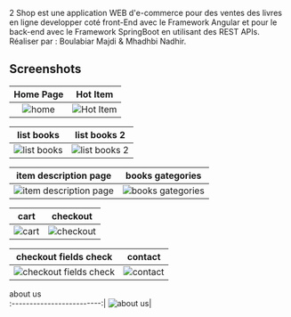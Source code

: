 
2 Shop est une application WEB d'e-commerce pour des ventes des livres en ligne developper coté front-End avec le Framework Angular et pour le back-end avec le Framework SpringBoot
en utilisant des REST APIs.
Réaliser par : Boulabiar Majdi & Mhadhbi Nadhir.

## Screenshots

Home Page               |  Hot Item               
:-------------------------:|:-------------------------:|
![home](https://user-images.githubusercontent.com/50002456/147712563-c06d8b12-d7df-40e7-9015-527d3a63031a.png?raw=true)|![Hot Item](https://user-images.githubusercontent.com/50002456/147712569-a13b5e0b-613f-47b3-b588-06d31c8bd629.png?raw=true)|

list books         |  list books 2       
:-------------------------:|:-------------------------:|
![list books](https://user-images.githubusercontent.com/50002456/147712574-3c873547-507e-4825-b530-5445054ae564.png)|![list books 2](https://user-images.githubusercontent.com/50002456/147712582-2bc64fb6-1ff8-4f46-ac58-7f92aafa2cfa.png)

item description page                 | books gategories       
:-------------------------:|:-------------------------:|
![item description page](https://user-images.githubusercontent.com/50002456/147712594-f2534f54-d2d9-4118-b5c6-875a2d11daac.png)|![books gategories](https://user-images.githubusercontent.com/50002456/147712601-c0cd4334-be05-478b-a0a7-ebe0119e5991.png)

cart         |  checkout              
:-------------------------:|:-------------------------:|
![cart](https://user-images.githubusercontent.com/50002456/147712611-cbb50eca-ccc9-41d0-9333-0422f92fdb24.png)|![checkout](https://user-images.githubusercontent.com/50002456/147712617-32ed1ec8-3855-4a6f-8295-fec4d6358468.png)

checkout fields check         |  contact         
:-------------------------:|:-------------------------:|
![checkout fields check](https://user-images.githubusercontent.com/50002456/147712625-7c9a256b-71d3-4a52-925c-6dee4348fcdb.png)|![contact](https://user-images.githubusercontent.com/50002456/147712632-2529c519-a923-4693-b27a-1cd3561c509e.png)

about us            
:-------------------------:|
![about us](https://user-images.githubusercontent.com/50002456/147712647-dbe759a3-fdc2-4a63-b7e9-4add58f8ecfb.png)|
